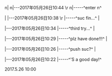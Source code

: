 n|
n|---2017年05月26日10:44 \r
n|-----^enter n^

|
|---2017年05月26日10:38 \r
|-----^suc fin...^
|

|---2017年05月26日10:34
|-----^third try...^
|

|---2017年05月26日10:29
|-----^plz have done!!!^
|

|---2017年05月26日10:26
|-----^push suc?^
|

|---2017年05月26日10:22
|-----^'S a good day!^

2017.5.26 10:00
